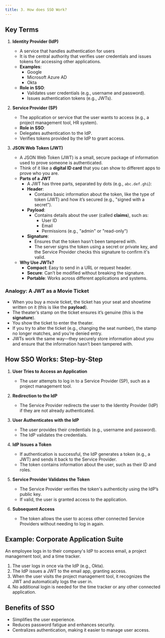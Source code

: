 ```yaml
---
title: 3. How does SSO Work?
---
```


## Key Terms

1. **Identity Provider (IdP)**  
    - A service that handles authentication for users
    - It is the central authority that verifies user credentials and issues tokens for accessing other applications.  
    - **Examples**:  
      - Google  
      - Microsoft Azure AD  
      - Okta  
    - **Role in SSO**:  
      - Validates user credentials (e.g., username and password).  
      - Issues authentication tokens (e.g., JWTs).  

2. **Service Provider (SP)**  
    - The application or service that the user wants to access (e.g., a project management tool, HR system).  
    - **Role in SSO**:  
     - Delegates authentication to the IdP.  
     - Verifies tokens provided by the IdP to grant access.  

3. **JSON Web Token (JWT)**
    - A JSON Web Token (JWT) is a small, secure package of information used to prove someone is authenticated.
    - Think of it like a **digital ID card** that you can show to different apps to prove who you are.
    - **Parts of a JWT**  
      - A JWT has three parts, separated by dots (e.g., `abc.def.ghi`):
      - **Header**:  
        - Contains basic information about the token, like the type of token (JWT) and how it’s secured (e.g., "signed with a secret").
      - **Payload**:  
        - Contains details about the user (called **claims**), such as:  
          - User ID  
          - Email  
          - Permissions (e.g., "admin" or "read-only")
      - **Signature**:  
        - Ensures that the token hasn’t been tampered with.  
        - The server signs the token using a secret or private key, and the Service Provider checks this signature to confirm it's valid.
    - **Why Use JWTs?**  
      - **Compact**: Easy to send in a URL or request header.  
      - **Secure**: Can’t be modified without breaking the signature.  
      - **Portable**: Works across different applications and systems.

### Analogy: A JWT as a Movie Ticket  
- When you buy a movie ticket, the ticket has your seat and showtime written on it (this is like the **payload**).  
- The theater’s stamp on the ticket ensures it’s genuine (this is the **signature**).  
- You show the ticket to enter the theater.  
- If you try to alter the ticket (e.g., changing the seat number), the stamp no longer matches, and you’re denied entry.  
- JWTs work the same way—they securely store information about you and ensure that the information hasn’t been tampered with.  

## How SSO Works: Step-by-Step

1. **User Tries to Access an Application**  
   - The user attempts to log in to a Service Provider (SP), such as a project management tool.  

2. **Redirection to the IdP**  
   - The Service Provider redirects the user to the Identity Provider (IdP) if they are not already authenticated.  

3. **User Authenticates with the IdP**  
   - The user provides their credentials (e.g., username and password).  
   - The IdP validates the credentials.  

4. **IdP Issues a Token**  
   - If authentication is successful, the IdP generates a token (e.g., a JWT) and sends it back to the Service Provider.  
   - The token contains information about the user, such as their ID and roles.  

5. **Service Provider Validates the Token**  
   - The Service Provider verifies the token's authenticity using the IdP’s public key.  
   - If valid, the user is granted access to the application.  

6. **Subsequent Access**  
   - The token allows the user to access other connected Service Providers without needing to log in again.  

## Example: Corporate Application Suite
An employee logs in to their company's IdP to access email, a project management tool, and a time tracker.    
1. The user logs in once via the IdP (e.g., Okta).  
2. The IdP issues a JWT to the email app, granting access.  
3. When the user visits the project management tool, it recognizes the JWT and automatically logs the user in.  
4. No additional login is needed for the time tracker or any other connected application.  

## Benefits of SSO
- Simplifies the user experience.  
- Reduces password fatigue and enhances security.  
- Centralizes authentication, making it easier to manage user access.  
